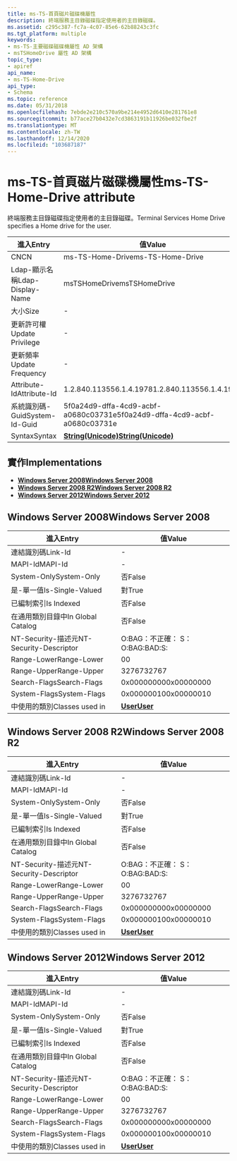 ```yaml
---
title: ms-TS-首頁磁片磁碟機屬性
description: 終端服務主目錄磁碟指定使用者的主目錄磁碟。
ms.assetid: c295c387-fc7a-4c07-85e6-62b88243c3fc
ms.tgt_platform: multiple
keywords:
- ms-TS-主要磁碟磁碟機屬性 AD 架構
- msTSHomeDrive 屬性 AD 架構
topic_type:
- apiref
api_name:
- ms-TS-Home-Drive
api_type:
- Schema
ms.topic: reference
ms.date: 05/31/2018
ms.openlocfilehash: 7ebde2e210c570a9be214e4952d6410e281761e8
ms.sourcegitcommit: b77ace27b0432e7cd3863191b11926be032fbe2f
ms.translationtype: MT
ms.contentlocale: zh-TW
ms.lasthandoff: 12/14/2020
ms.locfileid: "103687187"
---
```

# <a name="ms-ts-home-drive-attribute"></a><span data-ttu-id="385f2-105">ms-TS-首頁磁片磁碟機屬性</span><span class="sxs-lookup"><span data-stu-id="385f2-105">ms-TS-Home-Drive attribute</span></span>

<span data-ttu-id="385f2-106">終端服務主目錄磁碟指定使用者的主目錄磁碟。</span><span class="sxs-lookup"><span data-stu-id="385f2-106">Terminal Services Home Drive specifies a Home drive for the user.</span></span>



| <span data-ttu-id="385f2-107">進入</span><span class="sxs-lookup"><span data-stu-id="385f2-107">Entry</span></span> | <span data-ttu-id="385f2-108">值</span><span class="sxs-lookup"><span data-stu-id="385f2-108">Value</span></span> |
|-------------------|---------------------------------------------|
| <span data-ttu-id="385f2-109">CN</span><span class="sxs-lookup"><span data-stu-id="385f2-109">CN</span></span>                | <span data-ttu-id="385f2-110">ms-TS-Home-Drive</span><span class="sxs-lookup"><span data-stu-id="385f2-110">ms-TS-Home-Drive</span></span>                            |
| <span data-ttu-id="385f2-111">Ldap-顯示名稱</span><span class="sxs-lookup"><span data-stu-id="385f2-111">Ldap-Display-Name</span></span> | <span data-ttu-id="385f2-112">msTSHomeDrive</span><span class="sxs-lookup"><span data-stu-id="385f2-112">msTSHomeDrive</span></span>                               |
| <span data-ttu-id="385f2-113">大小</span><span class="sxs-lookup"><span data-stu-id="385f2-113">Size</span></span>              | \-                                          |
| <span data-ttu-id="385f2-114">更新許可權</span><span class="sxs-lookup"><span data-stu-id="385f2-114">Update Privilege</span></span>  | \-                                          |
| <span data-ttu-id="385f2-115">更新頻率</span><span class="sxs-lookup"><span data-stu-id="385f2-115">Update Frequency</span></span>  | \-                                          |
| <span data-ttu-id="385f2-116">Attribute-Id</span><span class="sxs-lookup"><span data-stu-id="385f2-116">Attribute-Id</span></span>      | <span data-ttu-id="385f2-117">1.2.840.113556.1.4.1978</span><span class="sxs-lookup"><span data-stu-id="385f2-117">1.2.840.113556.1.4.1978</span></span>                     |
| <span data-ttu-id="385f2-118">系統識別碼-Guid</span><span class="sxs-lookup"><span data-stu-id="385f2-118">System-Id-Guid</span></span>    | <span data-ttu-id="385f2-119">5f0a24d9-dffa-4cd9-acbf-a0680c03731e</span><span class="sxs-lookup"><span data-stu-id="385f2-119">5f0a24d9-dffa-4cd9-acbf-a0680c03731e</span></span>        |
| <span data-ttu-id="385f2-120">Syntax</span><span class="sxs-lookup"><span data-stu-id="385f2-120">Syntax</span></span>            | [<span data-ttu-id="385f2-121">**String(Unicode)**</span><span class="sxs-lookup"><span data-stu-id="385f2-121">**String(Unicode)**</span></span>](s-string-unicode.md) |



## <a name="implementations"></a><span data-ttu-id="385f2-122">實作</span><span class="sxs-lookup"><span data-stu-id="385f2-122">Implementations</span></span>

-   [<span data-ttu-id="385f2-123">**Windows Server 2008**</span><span class="sxs-lookup"><span data-stu-id="385f2-123">**Windows Server 2008**</span></span>](#windows-server-2008)
-   [<span data-ttu-id="385f2-124">**Windows Server 2008 R2**</span><span class="sxs-lookup"><span data-stu-id="385f2-124">**Windows Server 2008 R2**</span></span>](#windows-server-2008-r2)
-   [<span data-ttu-id="385f2-125">**Windows Server 2012**</span><span class="sxs-lookup"><span data-stu-id="385f2-125">**Windows Server 2012**</span></span>](#windows-server-2012)

## <a name="windows-server-2008"></a><span data-ttu-id="385f2-126">Windows Server 2008</span><span class="sxs-lookup"><span data-stu-id="385f2-126">Windows Server 2008</span></span>



| <span data-ttu-id="385f2-127">進入</span><span class="sxs-lookup"><span data-stu-id="385f2-127">Entry</span></span> | <span data-ttu-id="385f2-128">值</span><span class="sxs-lookup"><span data-stu-id="385f2-128">Value</span></span> |
|------------------------|-----------------------------------|
| <span data-ttu-id="385f2-129">連結識別碼</span><span class="sxs-lookup"><span data-stu-id="385f2-129">Link-Id</span></span>                | \-                                |
| <span data-ttu-id="385f2-130">MAPI-Id</span><span class="sxs-lookup"><span data-stu-id="385f2-130">MAPI-Id</span></span>                | \-                                |
| <span data-ttu-id="385f2-131">System-Only</span><span class="sxs-lookup"><span data-stu-id="385f2-131">System-Only</span></span>            | <span data-ttu-id="385f2-132">否</span><span class="sxs-lookup"><span data-stu-id="385f2-132">False</span></span>                             |
| <span data-ttu-id="385f2-133">是-單一值</span><span class="sxs-lookup"><span data-stu-id="385f2-133">Is-Single-Valued</span></span>       | <span data-ttu-id="385f2-134">對</span><span class="sxs-lookup"><span data-stu-id="385f2-134">True</span></span>                              |
| <span data-ttu-id="385f2-135">已編制索引</span><span class="sxs-lookup"><span data-stu-id="385f2-135">Is Indexed</span></span>             | <span data-ttu-id="385f2-136">否</span><span class="sxs-lookup"><span data-stu-id="385f2-136">False</span></span>                             |
| <span data-ttu-id="385f2-137">在通用類別目錄中</span><span class="sxs-lookup"><span data-stu-id="385f2-137">In Global Catalog</span></span>      | <span data-ttu-id="385f2-138">否</span><span class="sxs-lookup"><span data-stu-id="385f2-138">False</span></span>                             |
| <span data-ttu-id="385f2-139">NT-Security-描述元</span><span class="sxs-lookup"><span data-stu-id="385f2-139">NT-Security-Descriptor</span></span> | <span data-ttu-id="385f2-140">O:BAG：不正確： S：</span><span class="sxs-lookup"><span data-stu-id="385f2-140">O:BAG:BAD:S:</span></span>                      |
| <span data-ttu-id="385f2-141">Range-Lower</span><span class="sxs-lookup"><span data-stu-id="385f2-141">Range-Lower</span></span>            | <span data-ttu-id="385f2-142">0</span><span class="sxs-lookup"><span data-stu-id="385f2-142">0</span></span>                                 |
| <span data-ttu-id="385f2-143">Range-Upper</span><span class="sxs-lookup"><span data-stu-id="385f2-143">Range-Upper</span></span>            | <span data-ttu-id="385f2-144">32767</span><span class="sxs-lookup"><span data-stu-id="385f2-144">32767</span></span>                             |
| <span data-ttu-id="385f2-145">Search-Flags</span><span class="sxs-lookup"><span data-stu-id="385f2-145">Search-Flags</span></span>           | <span data-ttu-id="385f2-146">0x00000000</span><span class="sxs-lookup"><span data-stu-id="385f2-146">0x00000000</span></span>                        |
| <span data-ttu-id="385f2-147">System-Flags</span><span class="sxs-lookup"><span data-stu-id="385f2-147">System-Flags</span></span>           | <span data-ttu-id="385f2-148">0x00000010</span><span class="sxs-lookup"><span data-stu-id="385f2-148">0x00000010</span></span>                        |
| <span data-ttu-id="385f2-149">中使用的類別</span><span class="sxs-lookup"><span data-stu-id="385f2-149">Classes used in</span></span>        | [<span data-ttu-id="385f2-150">**User**</span><span class="sxs-lookup"><span data-stu-id="385f2-150">**User**</span></span>](c-user.md)<br/> |



## <a name="windows-server-2008-r2"></a><span data-ttu-id="385f2-151">Windows Server 2008 R2</span><span class="sxs-lookup"><span data-stu-id="385f2-151">Windows Server 2008 R2</span></span>



| <span data-ttu-id="385f2-152">進入</span><span class="sxs-lookup"><span data-stu-id="385f2-152">Entry</span></span> | <span data-ttu-id="385f2-153">值</span><span class="sxs-lookup"><span data-stu-id="385f2-153">Value</span></span> |
|------------------------|-----------------------------------|
| <span data-ttu-id="385f2-154">連結識別碼</span><span class="sxs-lookup"><span data-stu-id="385f2-154">Link-Id</span></span>                | \-                                |
| <span data-ttu-id="385f2-155">MAPI-Id</span><span class="sxs-lookup"><span data-stu-id="385f2-155">MAPI-Id</span></span>                | \-                                |
| <span data-ttu-id="385f2-156">System-Only</span><span class="sxs-lookup"><span data-stu-id="385f2-156">System-Only</span></span>            | <span data-ttu-id="385f2-157">否</span><span class="sxs-lookup"><span data-stu-id="385f2-157">False</span></span>                             |
| <span data-ttu-id="385f2-158">是-單一值</span><span class="sxs-lookup"><span data-stu-id="385f2-158">Is-Single-Valued</span></span>       | <span data-ttu-id="385f2-159">對</span><span class="sxs-lookup"><span data-stu-id="385f2-159">True</span></span>                              |
| <span data-ttu-id="385f2-160">已編制索引</span><span class="sxs-lookup"><span data-stu-id="385f2-160">Is Indexed</span></span>             | <span data-ttu-id="385f2-161">否</span><span class="sxs-lookup"><span data-stu-id="385f2-161">False</span></span>                             |
| <span data-ttu-id="385f2-162">在通用類別目錄中</span><span class="sxs-lookup"><span data-stu-id="385f2-162">In Global Catalog</span></span>      | <span data-ttu-id="385f2-163">否</span><span class="sxs-lookup"><span data-stu-id="385f2-163">False</span></span>                             |
| <span data-ttu-id="385f2-164">NT-Security-描述元</span><span class="sxs-lookup"><span data-stu-id="385f2-164">NT-Security-Descriptor</span></span> | <span data-ttu-id="385f2-165">O:BAG：不正確： S：</span><span class="sxs-lookup"><span data-stu-id="385f2-165">O:BAG:BAD:S:</span></span>                      |
| <span data-ttu-id="385f2-166">Range-Lower</span><span class="sxs-lookup"><span data-stu-id="385f2-166">Range-Lower</span></span>            | <span data-ttu-id="385f2-167">0</span><span class="sxs-lookup"><span data-stu-id="385f2-167">0</span></span>                                 |
| <span data-ttu-id="385f2-168">Range-Upper</span><span class="sxs-lookup"><span data-stu-id="385f2-168">Range-Upper</span></span>            | <span data-ttu-id="385f2-169">32767</span><span class="sxs-lookup"><span data-stu-id="385f2-169">32767</span></span>                             |
| <span data-ttu-id="385f2-170">Search-Flags</span><span class="sxs-lookup"><span data-stu-id="385f2-170">Search-Flags</span></span>           | <span data-ttu-id="385f2-171">0x00000000</span><span class="sxs-lookup"><span data-stu-id="385f2-171">0x00000000</span></span>                        |
| <span data-ttu-id="385f2-172">System-Flags</span><span class="sxs-lookup"><span data-stu-id="385f2-172">System-Flags</span></span>           | <span data-ttu-id="385f2-173">0x00000010</span><span class="sxs-lookup"><span data-stu-id="385f2-173">0x00000010</span></span>                        |
| <span data-ttu-id="385f2-174">中使用的類別</span><span class="sxs-lookup"><span data-stu-id="385f2-174">Classes used in</span></span>        | [<span data-ttu-id="385f2-175">**User**</span><span class="sxs-lookup"><span data-stu-id="385f2-175">**User**</span></span>](c-user.md)<br/> |



## <a name="windows-server-2012"></a><span data-ttu-id="385f2-176">Windows Server 2012</span><span class="sxs-lookup"><span data-stu-id="385f2-176">Windows Server 2012</span></span>



| <span data-ttu-id="385f2-177">進入</span><span class="sxs-lookup"><span data-stu-id="385f2-177">Entry</span></span> | <span data-ttu-id="385f2-178">值</span><span class="sxs-lookup"><span data-stu-id="385f2-178">Value</span></span> |
|------------------------|-----------------------------------|
| <span data-ttu-id="385f2-179">連結識別碼</span><span class="sxs-lookup"><span data-stu-id="385f2-179">Link-Id</span></span>                | \-                                |
| <span data-ttu-id="385f2-180">MAPI-Id</span><span class="sxs-lookup"><span data-stu-id="385f2-180">MAPI-Id</span></span>                | \-                                |
| <span data-ttu-id="385f2-181">System-Only</span><span class="sxs-lookup"><span data-stu-id="385f2-181">System-Only</span></span>            | <span data-ttu-id="385f2-182">否</span><span class="sxs-lookup"><span data-stu-id="385f2-182">False</span></span>                             |
| <span data-ttu-id="385f2-183">是-單一值</span><span class="sxs-lookup"><span data-stu-id="385f2-183">Is-Single-Valued</span></span>       | <span data-ttu-id="385f2-184">對</span><span class="sxs-lookup"><span data-stu-id="385f2-184">True</span></span>                              |
| <span data-ttu-id="385f2-185">已編制索引</span><span class="sxs-lookup"><span data-stu-id="385f2-185">Is Indexed</span></span>             | <span data-ttu-id="385f2-186">否</span><span class="sxs-lookup"><span data-stu-id="385f2-186">False</span></span>                             |
| <span data-ttu-id="385f2-187">在通用類別目錄中</span><span class="sxs-lookup"><span data-stu-id="385f2-187">In Global Catalog</span></span>      | <span data-ttu-id="385f2-188">否</span><span class="sxs-lookup"><span data-stu-id="385f2-188">False</span></span>                             |
| <span data-ttu-id="385f2-189">NT-Security-描述元</span><span class="sxs-lookup"><span data-stu-id="385f2-189">NT-Security-Descriptor</span></span> | <span data-ttu-id="385f2-190">O:BAG：不正確： S：</span><span class="sxs-lookup"><span data-stu-id="385f2-190">O:BAG:BAD:S:</span></span>                      |
| <span data-ttu-id="385f2-191">Range-Lower</span><span class="sxs-lookup"><span data-stu-id="385f2-191">Range-Lower</span></span>            | <span data-ttu-id="385f2-192">0</span><span class="sxs-lookup"><span data-stu-id="385f2-192">0</span></span>                                 |
| <span data-ttu-id="385f2-193">Range-Upper</span><span class="sxs-lookup"><span data-stu-id="385f2-193">Range-Upper</span></span>            | <span data-ttu-id="385f2-194">32767</span><span class="sxs-lookup"><span data-stu-id="385f2-194">32767</span></span>                             |
| <span data-ttu-id="385f2-195">Search-Flags</span><span class="sxs-lookup"><span data-stu-id="385f2-195">Search-Flags</span></span>           | <span data-ttu-id="385f2-196">0x00000000</span><span class="sxs-lookup"><span data-stu-id="385f2-196">0x00000000</span></span>                        |
| <span data-ttu-id="385f2-197">System-Flags</span><span class="sxs-lookup"><span data-stu-id="385f2-197">System-Flags</span></span>           | <span data-ttu-id="385f2-198">0x00000010</span><span class="sxs-lookup"><span data-stu-id="385f2-198">0x00000010</span></span>                        |
| <span data-ttu-id="385f2-199">中使用的類別</span><span class="sxs-lookup"><span data-stu-id="385f2-199">Classes used in</span></span>        | [<span data-ttu-id="385f2-200">**User**</span><span class="sxs-lookup"><span data-stu-id="385f2-200">**User**</span></span>](c-user.md)<br/> |



 

 





